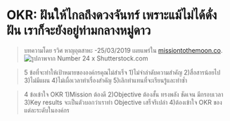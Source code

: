 
OKR: ฝันให้ไกลถึงดวงจันทร์ เพราะแม้ไม่ได้ดั่งฝัน เราก็จะยังอยู่ท่ามกลางหมู่ดาว﻿
===

>บทความโดย รวิศ หาญอุตสาหะ -25/03/2019 
>เผยแพร่ใน [missiontothemoon.co](https://missiontothemoon.co/okr-shoot-for-the-moon/).
![รูปภาพจาก Number 24 x Shutterstock.com](https://s3-ap-southeast-1.amazonaws.com/mission-to-the-moon/wp-content/uploads/2019/03/25103738/OKRs-Featured.jpg)

> 5 ข้อที่จะทำให้เป้าหมายขององค์กรคุณไม่สำเร็จ 1)ไม่จำลำดับความสำคัญ 2)สื่อสารน้อยไป 3)ไม่มีแผน 4)ไม่เผื่อเวลาทำเรื่องสำคัญ 5)เลิกทำแทนที่จะเรียนรู้และทำซ้ำ

>4 ข้อเข้าใจ OKR 1)Mission ต้องดี 2)Objective ต้องสั้น ทรงพลัง ชัดเจน มีกรอบเวลา 3)Key results จะเป็นตัวบอกว่าเราทำ Objective เสร็จรึเปล่า 4)ต้องเข้าใจ OKR ของแต่ละระดับในองค์กร
<!--stackedit_data:
eyJoaXN0b3J5IjpbLTU1NzQ2MjY2NF19
-->